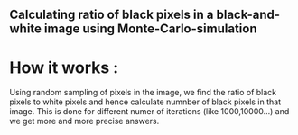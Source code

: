 ## Calculating ratio of black pixels in a black-and-white image using Monte-Carlo-simulation

# How it works : 
  Using random sampling of pixels in the image, we find the ratio of black pixels to white pixels and hence calculate numnber of black pixels in that image.
  This is done for different numer of iterations (like 1000,10000...) and we get more and more precise answers.
